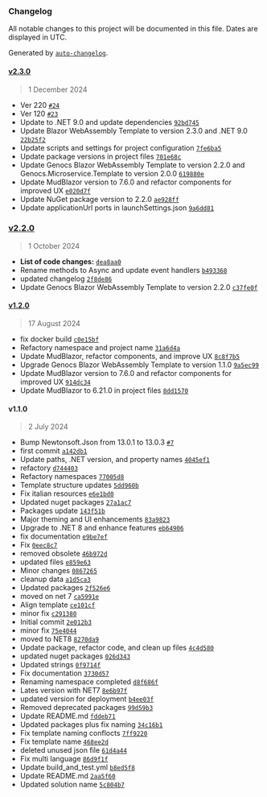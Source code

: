 ### Changelog

All notable changes to this project will be documented in this file. Dates are displayed in UTC.

Generated by [`auto-changelog`](https://github.com/CookPete/auto-changelog).

#### [v2.3.0](https://github.com/Genocs/blazor-wasm-template/compare/v2.2.0...v2.3.0)

> 1 December 2024

- Ver 220 [`#24`](https://github.com/Genocs/blazor-wasm-template/pull/24)
- Ver 120 [`#23`](https://github.com/Genocs/blazor-wasm-template/pull/23)
- Update to .NET 9.0 and update dependencies [`92bd745`](https://github.com/Genocs/blazor-wasm-template/commit/92bd745c9a8cb2f0db17e87ce0bff4a7678871c9)
- Update Blazor WebAssembly Template to version 2.3.0 and .NET 9.0 [`22b25f2`](https://github.com/Genocs/blazor-wasm-template/commit/22b25f2df303cd144cd8b35439aff6ca591112e6)
- Update scripts and settings for project configuration [`7fe6ba5`](https://github.com/Genocs/blazor-wasm-template/commit/7fe6ba55eec01512710edcc7e7043fccf8ed0a5a)
- Update package versions in project files [`701e68c`](https://github.com/Genocs/blazor-wasm-template/commit/701e68c587782435f609adc5fd67ae3e27311096)
- Update Genocs Blazor WebAssembly Template to version 2.2.0 and Genocs.Microservice.Template to version 2.0.0 [`619880e`](https://github.com/Genocs/blazor-wasm-template/commit/619880e6109d767bedbc16b5b139a044df8088ef)
- Update MudBlazor version to 7.6.0 and refactor components for improved UX [`e020d7f`](https://github.com/Genocs/blazor-wasm-template/commit/e020d7face7f68c8070bfe61977990c0a33e1276)
- Update NuGet package version to 2.2.0 [`ae928ff`](https://github.com/Genocs/blazor-wasm-template/commit/ae928ff5db9fdb44d60aa157102e7e35bbf99748)
- Update applicationUrl ports in launchSettings.json [`9a6dd81`](https://github.com/Genocs/blazor-wasm-template/commit/9a6dd81c8b362bff5a5a0cf1e7372903c80dcd3f)

### [v2.2.0](https://github.com/Genocs/blazor-wasm-template/compare/v1.2.0...v2.2.0)

> 1 October 2024

- **List of code changes:** [`dea8aa0`](https://github.com/Genocs/blazor-wasm-template/commit/dea8aa0043ee8d34e7088a22baada5c332b8c452)
- Rename methods to Async and update event handlers [`b493368`](https://github.com/Genocs/blazor-wasm-template/commit/b4933685921b809ccca5930b88a6b0605948176d)
- updated changelog [`2f8de86`](https://github.com/Genocs/blazor-wasm-template/commit/2f8de867b549a9cb29ab3d148f662149de6f0d04)
- Update Genocs Blazor WebAssembly Template to version 2.2.0 [`c37fe0f`](https://github.com/Genocs/blazor-wasm-template/commit/c37fe0f0f65081197cd0e49d477a0b12f66f1aee)

#### [v1.2.0](https://github.com/Genocs/blazor-wasm-template/compare/v1.1.0...v1.2.0)

> 17 August 2024

- fix docker build [`c0e15bf`](https://github.com/Genocs/blazor-wasm-template/commit/c0e15bf3def38d13edec55b3561c9a50acb28e9e)
- Refactory namespace and project name [`31a6d4a`](https://github.com/Genocs/blazor-wasm-template/commit/31a6d4a178885a4c81ea23b6c910b2200d206acf)
- Update MudBlazor, refactor components, and improve UX [`8c8f7b5`](https://github.com/Genocs/blazor-wasm-template/commit/8c8f7b57ea00aac0a3f34c20b8b93dc208e47e91)
- Upgrade Genocs Blazor WebAssembly Template to version 1.1.0 [`9a5ec99`](https://github.com/Genocs/blazor-wasm-template/commit/9a5ec992e77f5c742be85a4b7a378ec8a6fe91e5)
- Update MudBlazor version to 7.6.0 and refactor components for improved UX [`914dc34`](https://github.com/Genocs/blazor-wasm-template/commit/914dc346409419efdd8bcf0303570332149cc249)
- Update MudBlazor to 6.21.0 in project files [`8dd1570`](https://github.com/Genocs/blazor-wasm-template/commit/8dd15707a8b8c754cd33dec578f928cf64611962)

#### v1.1.0

> 2 July 2024

- Bump Newtonsoft.Json from 13.0.1 to 13.0.3 [`#7`](https://github.com/Genocs/blazor-wasm-template/pull/7)
- first commit [`a142db1`](https://github.com/Genocs/blazor-wasm-template/commit/a142db10c19d2fd1b72d58ffd3412b7b9d8c1095)
- Update paths, .NET version, and property names [`4045ef1`](https://github.com/Genocs/blazor-wasm-template/commit/4045ef1e4e7b1d1547db5c2e96e11bb09d5f710e)
- refactory [`d744403`](https://github.com/Genocs/blazor-wasm-template/commit/d744403ab5bc249b51e95d91582a1f8aebe3d933)
- Refactory namespaces [`77005d8`](https://github.com/Genocs/blazor-wasm-template/commit/77005d8be565f5f97af52d9e483bb4bd2392fc3f)
- Template structure updates [`5dd960b`](https://github.com/Genocs/blazor-wasm-template/commit/5dd960b42aaa71637018991097407114bbae7d91)
- Fix italian resources [`e6e1bd0`](https://github.com/Genocs/blazor-wasm-template/commit/e6e1bd0b653058c97907b024ae4a6aa5aae2de86)
- Updated nuget packages [`27a1ac7`](https://github.com/Genocs/blazor-wasm-template/commit/27a1ac7fb7663524df5cfefdb299a7f8ba96a5c6)
- Packages update [`143f51b`](https://github.com/Genocs/blazor-wasm-template/commit/143f51b67beda1cc8fb3869d42768c87bee5413a)
- Major theming and UI enhancements [`83a9823`](https://github.com/Genocs/blazor-wasm-template/commit/83a9823897257d5333c7e36f1659ecc386d14892)
- Upgrade to .NET 8 and enhance features [`eb64906`](https://github.com/Genocs/blazor-wasm-template/commit/eb64906b444f94591ce8ebe06a87105f73310c0d)
- fix documentation [`e9be7ef`](https://github.com/Genocs/blazor-wasm-template/commit/e9be7ef871413fb6dafca7695f30290a4ff055ee)
- Fix [`0eec8c7`](https://github.com/Genocs/blazor-wasm-template/commit/0eec8c77aae8ff2e547e7dc0c219d6bb2c7f11d8)
- removed obsolete [`46b972d`](https://github.com/Genocs/blazor-wasm-template/commit/46b972dbf0c096e886d64200287869af42b49e1d)
- updated files [`e859e63`](https://github.com/Genocs/blazor-wasm-template/commit/e859e636832bedf78615e2dda3f201b5aa122943)
- Minor changes [`0867265`](https://github.com/Genocs/blazor-wasm-template/commit/08672654beba3cb3de1da5fd0c39768f7e42a5d2)
- cleanup data [`a1d5ca3`](https://github.com/Genocs/blazor-wasm-template/commit/a1d5ca3c024d4559770d9b620ae8198ea8eceb28)
- Updated packages [`2f526e6`](https://github.com/Genocs/blazor-wasm-template/commit/2f526e63077fae46ad4337b0068d142547dfa483)
- moved on net 7 [`ca5991e`](https://github.com/Genocs/blazor-wasm-template/commit/ca5991ef588bc47f1c3571c7442ac1d447f3d686)
- Align template [`ce101cf`](https://github.com/Genocs/blazor-wasm-template/commit/ce101cf83f73abac8ab7d5d3e7d0f75849a9cb9e)
- minor fix [`c291380`](https://github.com/Genocs/blazor-wasm-template/commit/c291380713868b0d4caf18ef3c254430c6a0703e)
- Initial commit [`2e012b3`](https://github.com/Genocs/blazor-wasm-template/commit/2e012b33c5b96f582da1e05ed08bfb6136f4a6c9)
- minor fix [`75e4044`](https://github.com/Genocs/blazor-wasm-template/commit/75e40443260299d28ef2ac51cbc0f749dab96fe9)
- moved to NET8 [`8270da9`](https://github.com/Genocs/blazor-wasm-template/commit/8270da9f1d15d31852dd3fdf46e7a6bc31f6edaa)
- Update package, refactor code, and clean up files [`4c4d580`](https://github.com/Genocs/blazor-wasm-template/commit/4c4d580fd5eb895c41d50f01b3fadd4b4c5ca5e1)
- updated nuget packages [`026d343`](https://github.com/Genocs/blazor-wasm-template/commit/026d34398a78e187a3b18d5c6ec7f1864490419f)
- Updated strings [`0f9714f`](https://github.com/Genocs/blazor-wasm-template/commit/0f9714f8f968e60187562a2c3216d73c5f2c2a47)
- Fix documentation [`3730d57`](https://github.com/Genocs/blazor-wasm-template/commit/3730d575ae9e3990f9d060a67886c80cc44c395a)
- Renaming namespace completed [`d8f686f`](https://github.com/Genocs/blazor-wasm-template/commit/d8f686fee051a37bbbe84d76e25e8deff85e8fbe)
- Lates version with NET7 [`8e6b97f`](https://github.com/Genocs/blazor-wasm-template/commit/8e6b97ff1c2e487fd0a046c2416fb903c95a8556)
- updated version for deployment [`b4ee03f`](https://github.com/Genocs/blazor-wasm-template/commit/b4ee03f9960f3406c6978fcb0ecee609c8056407)
- Removed deprecated packages [`99d59b3`](https://github.com/Genocs/blazor-wasm-template/commit/99d59b32e3d609146df2f1fbe0a66d72bdd1f022)
- Update README.md [`fddeb71`](https://github.com/Genocs/blazor-wasm-template/commit/fddeb7142b07e1aa78d181b3bb03fe288c16b314)
- Updated packages plus fix naming [`34c16b1`](https://github.com/Genocs/blazor-wasm-template/commit/34c16b14cd870277d6dd1cb4be866c479acabc15)
- Fix template naming conflocts [`7ff9220`](https://github.com/Genocs/blazor-wasm-template/commit/7ff92205444d051ea89bd7c4894dd84efd0552b3)
- Fix  template name [`468ee2d`](https://github.com/Genocs/blazor-wasm-template/commit/468ee2d02eb2151ae712ec4dcf424a44c60a124e)
- deleted unused json file [`61d4a44`](https://github.com/Genocs/blazor-wasm-template/commit/61d4a44ab705a020ec7e2284f5a9f845b5a84314)
- Fix multi language [`86d9f1f`](https://github.com/Genocs/blazor-wasm-template/commit/86d9f1fcc366b85476e0fca893d0f23ddede071e)
- Update build_and_test.yml [`b8ed5f8`](https://github.com/Genocs/blazor-wasm-template/commit/b8ed5f856929a0dba18b38dfde25dfc0e02987f0)
- Update README.md [`2aa5f60`](https://github.com/Genocs/blazor-wasm-template/commit/2aa5f609297a24bf5e542b93dd363fe0fab89410)
- Updated solution name [`5c804b7`](https://github.com/Genocs/blazor-wasm-template/commit/5c804b7511b4e76efcea165af5843274f61e596f)
